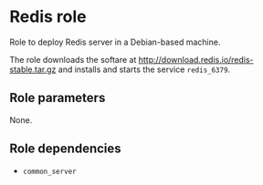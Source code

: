 # Redis role

Role to deploy Redis server in a Debian-based machine.

The role downloads the softare at http://download.redis.io/redis-stable.tar.gz and installs and starts the service `redis_6379`.

## Role parameters

None.

## Role dependencies

- `common_server`

